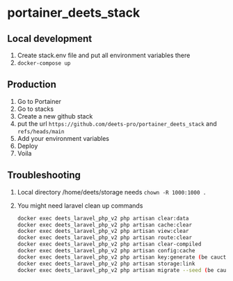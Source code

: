 # portainer_deets_stack

## Local development

1. Create stack.env file and put all environment variables there
2. `docker-compose up`

## Production

1. Go to Portainer
2. Go to stacks
3. Create a new github stack
4. put the url `https://github.com/deets-pro/portainer_deets_stack` and `refs/heads/main`
5. Add your environment variables
6. Deploy
7. Voila

## Troubleshooting

1. Local directory /home/deets/storage needs `chown -R 1000:1000 .`
2. You might need laravel clean up commands

    ```bash
    docker exec deets_laravel_php_v2 php artisan clear:data
    docker exec deets_laravel_php_v2 php artisan cache:clear 
    docker exec deets_laravel_php_v2 php artisan view:clear 
    docker exec deets_laravel_php_v2 php artisan route:clear 
    docker exec deets_laravel_php_v2 php artisan clear-compiled 
    docker exec deets_laravel_php_v2 php artisan config:cache
    docker exec deets_laravel_php_v2 php artisan key:generate (be cauctious with this one)
    docker exec deets_laravel_php_v2 php artisan storage:link
    docker exec deets_laravel_php_v2 php artisan migrate --seed (be cauctious with this one)
    ```
